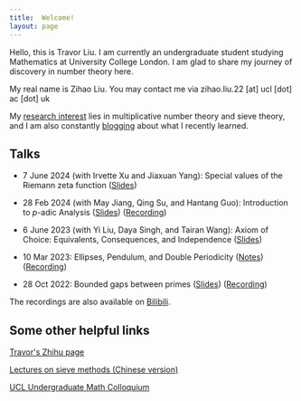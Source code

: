 ```yaml
---
title:  Welcome!
layout: page
---
```

Hello, this is Travor Liu. I am currently an undergraduate student studying Mathematics at University College London. I am glad to share my journey of discovery in number theory here.

My real name is Zihao Liu. You may contact me via zihao.liu.22 [at] ucl [dot] ac [dot] uk

My [research interest](/research/) lies in multiplicative number theory and sieve theory, and I am also constantly [blogging](/blogs/) about what I recently learned.

## Talks

- 7 June 2024 (with Irvette Xu and Jiaxuan Yang): Special values of the Riemann zeta function ([Slides](files/zeta-values.pdf))

- 28 Feb 2024 (with May Jiang, Qing Su, and Hantang Guo): Introduction to $p$-adic Analysis ([Slides](https://ucl-ug-col.github.io/past/slides/28feb24.pdf)) ([Recording](https://www.youtube.com/watch?v=0rtHSvbxd9s))

- 6 June 2023 (with Yi Liu, Daya Singh, and Tairan Wang): Axiom of Choice: Equivalents, Consequences, and Independence ([Slides](files/ac-slides.pdf))

- 10 Mar 2023: Ellipses, Pendulum, and Double Periodicity ([Notes](https://ucl-ug-col.github.io/past/notes/10mar23.pdf)) ([Recording]((https://www.youtube.com/watch?v=gtAM2S-vND4)))

- 28 Oct 2022: Bounded gaps between primes ([Slides](https://ucl-ug-col.github.io/past/slides/28oct22.pdf)) ([Recording]((https://www.youtube.com/watch?v=W5cDx4IEhS4)))

The recordings are also available on [Bilibili](https://space.bilibili.com/27074620/video).

## Some other helpful links

[Travor's Zhihu page](https://www.zhihu.com/people/travorlzh/posts)

[Lectures on sieve methods (Chinese version)](files/sieves.pdf)

[UCL Undergraduate Math Colloquium](https://ucl-ug-col.github.io/)